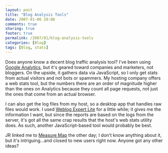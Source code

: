 ```yaml
---
layout: post
title: "Blog Analysis Tools"
date: 2007-01-06 20:08
comments: true
sharing: true
footer: true
permalink: /2007/01/blog-analysis-tools
categories: [Blog]
tags: [Blog, stats]
---
```

Does anyone know a decent blog traffic analysis tool?  I've been using <a href="http://www.google.com/analytics/">Google Analytics</a>, but it's geared toward companies and marketers, not bloggers.  On the upside, it gathers data via JavaScript, so I only get stats from actual visitors and not bots or spammers.  My hosting company offers a web stats tool, but the numbers there are an order of magnitude higher than the ones on Analytics because they count all page requests, not just the ones that come from an actual browser.

I can also get the log files from my host, so a desktop app that handles raw files would work.  I used <a href="http://www.weblogexpert.com/lite.htm">Weblog Expert Lite</a> for a little while; it gives me the information I want, but since the reports are based on the logs from the server, it's got all the same crap results that the host's web stats utility does.  As such, another JavaScript-based tool would probably be best.

JR linked me to <a href="http://www.measuremap.com/">Measure Map</a> the other day; I don't know anything about it, but it's intriguing...and closed to new users right now.  Anyone got any other ideas?
